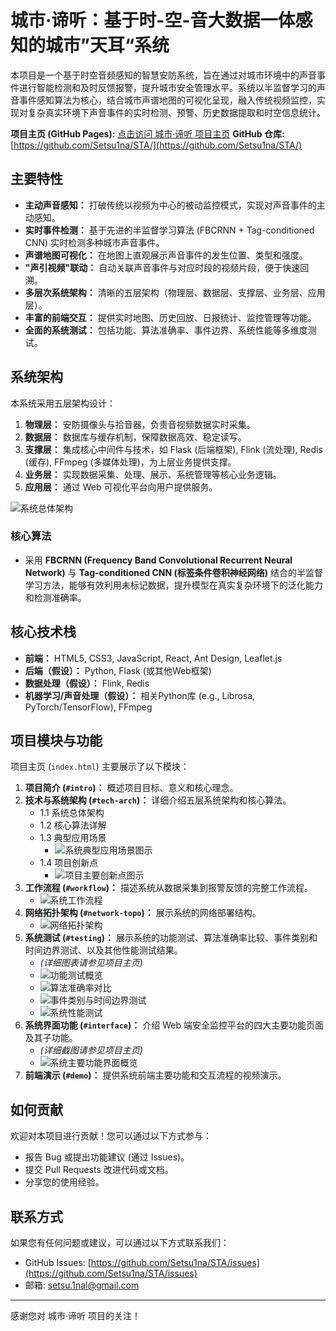 # 城市·谛听：基于时-空-音大数据一体感知的城市”天耳“系统

本项目是一个基于时空音频感知的智慧安防系统，旨在通过对城市环境中的声音事件进行智能检测和及时反馈报警，提升城市安全管理水平。系统以半监督学习的声音事件感知算法为核心，结合城市声谱地图的可视化呈现，融入传统视频监控，实现对复杂真实环境下声音事件的实时检测、预警、历史数据提取和时空信息统计。

**项目主页 (GitHub Pages):** [点击访问 城市·谛听 项目主页](https://setsu1na.github.io/STA/) 
**GitHub 仓库:** [https://github.com/Setsu1na/STA/](https://github.com/Setsu1na/STA/)

## 主要特性

*   **主动声音感知：** 打破传统以视频为中心的被动监控模式，实现对声音事件的主动感知。
*   **实时事件检测：** 基于先进的半监督学习算法 (FBCRNN + Tag-conditioned CNN) 实时检测多种城市声音事件。
*   **声谱地图可视化：** 在地图上直观展示声音事件的发生位置、类型和强度。
*   **"声引视频"联动：** 自动关联声音事件与对应时段的视频片段，便于快速回溯。
*   **多层次系统架构：** 清晰的五层架构（物理层、数据层、支撑层、业务层、应用层）。
*   **丰富的前端交互：** 提供实时地图、历史回放、日报统计、监控管理等功能。
*   **全面的系统测试：** 包括功能、算法准确率、事件边界、系统性能等多维度测试。

## 系统架构

本系统采用五层架构设计：

1.  **物理层：** 安防摄像头与拾音器，负责音视频数据实时采集。
2.  **数据层：** 数据库与缓存机制，保障数据高效、稳定读写。
3.  **支撑层：** 集成核心中间件与技术，如 Flask (后端框架), Flink (流处理), Redis (缓存), FFmpeg (多媒体处理)，为上层业务提供支撑。
4.  **业务层：** 实现数据采集、处理、展示、系统管理等核心业务逻辑。
5.  **应用层：** 通过 Web 可视化平台向用户提供服务。

![系统总体架构](images/System_Architecture.png)

### 核心算法

*   采用 **FBCRNN (Frequency Band Convolutional Recurrent Neural Network)** 与 **Tag-conditioned CNN (标签条件卷积神经网络)** 结合的半监督学习方法，能够有效利用未标记数据，提升模型在真实复杂环境下的泛化能力和检测准确率。

## 核心技术栈

*   **前端：** HTML5, CSS3, JavaScript, React, Ant Design, Leaflet.js
*   **后端（假设）：** Python, Flask (或其他Web框架)
*   **数据处理（假设）：** Flink, Redis
*   **机器学习/声音处理（假设）：** 相关Python库 (e.g., Librosa, PyTorch/TensorFlow), FFmpeg

## 项目模块与功能

项目主页 (`index.html`) 主要展示了以下模块：

1.  **项目简介 (`#intro`)：** 概述项目目标、意义和核心理念。
2.  **技术与系统架构 (`#tech-arch`)：** 详细介绍五层系统架构和核心算法。
    *   1.1 系统总体架构
    *   1.2 核心算法详解
    *   1.3 典型应用场景
        *   ![系统典型应用场景图示](images/Application.png)
    *   1.4 项目创新点
        *   ![项目主要创新点图示](images/Innovation.png)
3.  **工作流程 (`#workflow`)：** 描述系统从数据采集到报警反馈的完整工作流程。
    *   ![系统工作流程](images/Workflow.png)
4.  **网络拓扑架构 (`#network-topo`)：** 展示系统的网络部署结构。
    *   ![网络拓扑架构](images/Network_Topology.png)
5.  **系统测试 (`#testing`)：** 展示系统的功能测试、算法准确率比较、事件类别和时间边界测试、以及其他性能测试结果。
    *   *(详细图表请参见项目主页)*
    *   ![功能测试概览](images/Test_1.png)
    *   ![算法准确率对比](images/Test_2.png)
    *   ![事件类别与时间边界测试](images/Test_3.png)
    *   ![系统性能测试](images/Test_4.png)
6.  **系统界面功能 (`#interface`)：** 介绍 Web 端安全监控平台的四大主要功能页面及其子功能。
    *   *(详细截图请参见项目主页)*
    *   ![系统主要功能界面概览](images/System_Functions.png)
7.  **前端演示 (`#demo`)：** 提供系统前端主要功能和交互流程的视频演示。

## 如何贡献

欢迎对本项目进行贡献！您可以通过以下方式参与：

*   报告 Bug 或提出功能建议 (通过 Issues)。
*   提交 Pull Requests 改进代码或文档。
*   分享您的使用经验。

## 联系方式

如果您有任何问题或建议，可以通过以下方式联系我们：
*   GitHub Issues: [https://github.com/Setsu1na/STA/issues](https://github.com/Setsu1na/STA/issues)
*   邮箱: setsu.1nal@gmail.com

---

感谢您对 城市·谛听 项目的关注！ 
